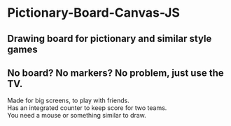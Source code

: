 # Pictionary-Board-Canvas-JS
Drawing board for pictionary and similar style games
---
No board? No markers? No problem, just use the TV.
---
Made for big screens, to play with friends.
<br>
Has an integrated counter to keep score for two teams.
<br>
You need a mouse or something similar to draw. 
